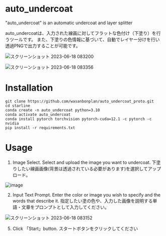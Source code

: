 # auto_undercoat
"auto_undercoat" is an automatic undercoat and layer splitter

auto_undercoatは、入力された線画に対してフラットな色付け（下塗り）を行うツールです。
また、下塗りの色情報に基づいて、自動でレイヤー分けを行い透過PNGで出力することが可能です。

![スクリーンショット 2023-06-18 083200](https://github.com/mattyamonaca/auto_undercoat/assets/48423148/b87f9a90-ca81-4947-a558-9bc7fac5071c)

![スクリーンショット 2023-06-18 083356](https://github.com/mattyamonaca/auto_undercoat/assets/48423148/f9745298-e428-4ff7-a3ac-e9c05cee7e25)


# Installation
```
git clone https://github.com/wasanbonplan/auto_undercoat_proto.git
cd starline
conda create -n auto_undercoat python=3.10
conda activate auto_undercoat
conda install pytorch torchvision pytorch-cuda=12.1 -c pytorch -c nvidia
pip install -r requirements.txt
```

# Usage
1. Image Select.
Select and upload the image you want to undercoat.
下塗りしたい線画画像(背景は透過されている必要があります)を選択してアップロード。

![image](https://github.com/wasanbonplan/auto_undercoat_proto/assets/48423148/9911d330-a561-4bfd-aaf8-d01c7e9cc292)


2. Input Text Prompt.
Enter the color or image you wish to specify and the words that describe it.
指定したい塗の色や、入力した画像を説明する単語・文章をプロンプトとして入力してください。

![スクリーンショット 2023-06-18 083152](https://github.com/mattyamonaca/auto_undercoat/assets/48423148/49ded23d-ab47-46b0-a056-5179fa5841ba)

5. Click 「Start」button.
スタートボタンをクリックしてください


